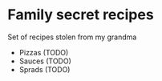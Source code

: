 # Family secret recipes

Set of recipes stolen from my grandma

- Pizzas (TODO)
- Sauces (TODO)
- Sprads (TODO)
